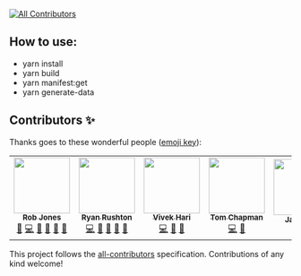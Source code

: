 <!-- ALL-CONTRIBUTORS-BADGE:START - Do not remove or modify this section -->
[![All Contributors](https://img.shields.io/badge/all_contributors-1-orange.svg?style=flat-square)](#contributors-)
<!-- ALL-CONTRIBUTORS-BADGE:END -->

## How to use:

- yarn install
- yarn build
- yarn manifest:get
- yarn generate-data

## Contributors ✨

Thanks goes to these wonderful people ([emoji key](https://allcontributors.org/docs/en/emoji-key)):

<!-- ALL-CONTRIBUTORS-LIST:START - Do not remove or modify this section -->
<!-- prettier-ignore-start -->
<!-- markdownlint-disable -->
<table>
  <tr>
    <td align="center"><a href="https://github.com/delphiactual"><img src="https://avatars.githubusercontent.com/u/4798491?v=4?s=100" width="100px;" alt=""/><br /><sub><b>Rob Jones</b></sub></a><br /><a href="https://github.com/DestinyItemManager/d2-additional-info/issues?q=author%3Adelphiactual" title="Bug reports">🐛</a> <a href="https://github.com/DestinyItemManager/d2-additional-info/commits?author=delphiactual" title="Code">💻</a> <a href="#data-delphiactual" title="Data">🔣</a> <a href="#ideas-delphiactual" title="Ideas, Planning, & Feedback">🤔</a> <a href="#maintenance-delphiactual" title="Maintenance">🚧</a> <a href="https://github.com/DestinyItemManager/d2-additional-info/pulls?q=is%3Apr+reviewed-by%3Adelphiactual" title="Reviewed Pull Requests">👀</a></td>
    <td align="center"><a href="https://github.com/ryan-rushton"><img src="https://avatars.githubusercontent.com/u/7344652?v=4?s=100" width="100px;" alt=""/><br /><sub><b>Ryan Rushton</b></sub></a><br /><a href="https://github.com/DestinyItemManager/d2-additional-info/commits?author=ryan-rushton" title="Code">💻</a> <a href="#data-ryan-rushton" title="Data">🔣</a> <a href="#ideas-ryan-rushton" title="Ideas, Planning, & Feedback">🤔</a> <a href="#maintenance-ryan-rushton" title="Maintenance">🚧</a> <a href="https://github.com/DestinyItemManager/d2-additional-info/pulls?q=is%3Apr+reviewed-by%3Aryan-rushton" title="Reviewed Pull Requests">👀</a></td>
    <td align="center"><a href="https://vivekh.nz"><img src="https://avatars.githubusercontent.com/u/17512262?v=4?s=100" width="100px;" alt=""/><br /><sub><b>Vivek Hari</b></sub></a><br /><a href="https://github.com/DestinyItemManager/d2-additional-info/commits?author=vivekhnz" title="Code">💻</a> <a href="#data-vivekhnz" title="Data">🔣</a> <a href="#ideas-vivekhnz" title="Ideas, Planning, & Feedback">🤔</a></td>
    <td align="center"><a href="https://thomchap.com.au"><img src="https://avatars.githubusercontent.com/u/156681?v=4?s=100" width="100px;" alt=""/><br /><sub><b>Tom Chapman</b></sub></a><br /><a href="https://github.com/DestinyItemManager/d2-additional-info/commits?author=justrealmilk" title="Code">💻</a> <a href="#data-justrealmilk" title="Data">🔣</a></td>
    <td align="center"><a href="https://github.com/Jakosaur"><img src="https://avatars.githubusercontent.com/u/20144356?v=4?s=100" width="100px;" alt=""/><br /><sub><b>Jakosaur</b></sub></a><br /><a href="#data-Jakosaur" title="Data">🔣</a></td>
    <td align="center"><a href="https://www.asinusi.com"><img src="https://avatars.githubusercontent.com/u/39223510?v=4?s=100" width="100px;" alt=""/><br /><sub><b>Abdul Sinusi</b></sub></a><br /><a href="https://github.com/DestinyItemManager/d2-additional-info/commits?author=asinusi" title="Code">💻</a> <a href="#data-asinusi" title="Data">🔣</a></td>
  </tr>
</table>

<!-- markdownlint-restore -->
<!-- prettier-ignore-end -->

<!-- ALL-CONTRIBUTORS-LIST:END -->

This project follows the [all-contributors](https://github.com/all-contributors/all-contributors) specification. Contributions of any kind welcome!
